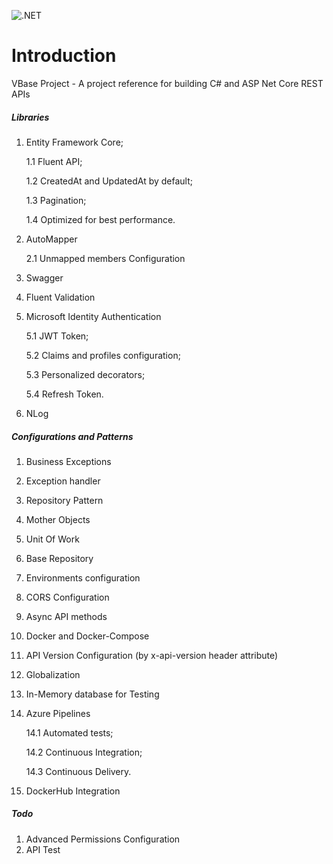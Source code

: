 ![.NET](https://github.com/vanderlan/BaseProject/workflows/.NET/badge.svg)

# Introduction 

VBase Project - A project reference for building C# and ASP Net Core REST APIs

##### Libraries

1.	Entity Framework Core;

	1.1	Fluent API;

	1.2	CreatedAt and UpdatedAt by default;

	1.3 Pagination;

	1.4 Optimized for best performance.

2.  AutoMapper

	2.1	Unmapped members Configuration

3.  Swagger
4.  Fluent Validation
5.  Microsoft Identity Authentication

	5.1	JWT Token;

	5.2 Claims and profiles configuration;

	5.3	Personalized decorators;

	5.4	Refresh Token.

6.	NLog

##### Configurations and Patterns

1.  Business Exceptions
2.  Exception handler
3.  Repository Pattern
4.	Mother Objects
5.  Unit Of Work
6.  Base Repository
7.  Environments configuration
8.	CORS Configuration
9.	Async API methods
10.	Docker and Docker-Compose
11.	API Version Configuration (by x-api-version header attribute)
12. Globalization
13.	In-Memory database for Testing
14.	Azure Pipelines
	
	14.1 Automated tests;
	
	14.2 Continuous Integration;

	14.3 Continuous Delivery.

15. DockerHub Integration

##### Todo 
1.	Advanced Permissions Configuration
2.	API Test
